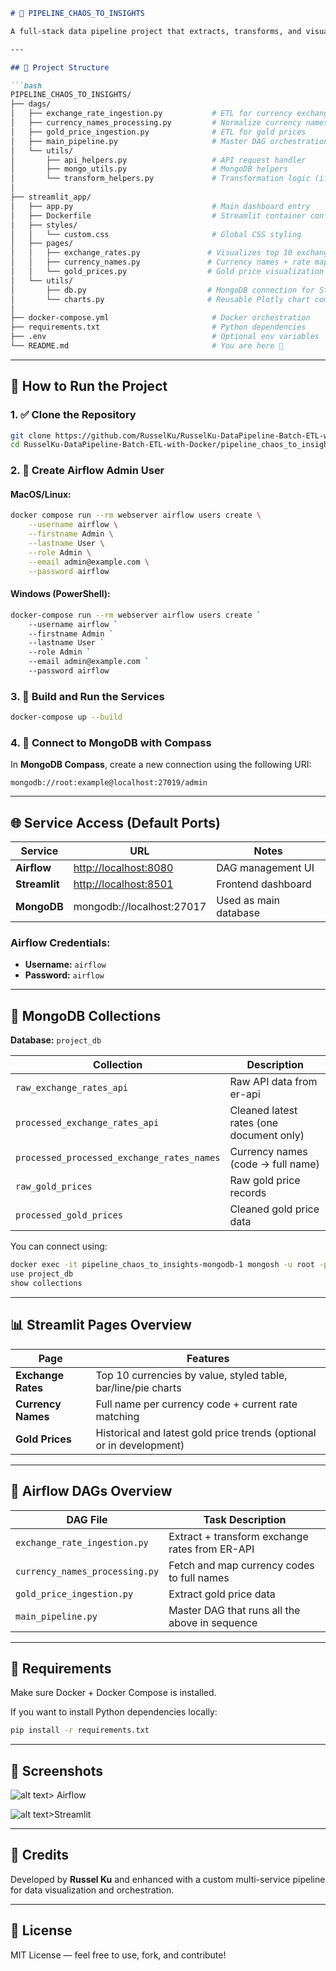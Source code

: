````markdown
# 🧠 PIPELINE_CHAOS_TO_INSIGHTS

A full-stack data pipeline project that extracts, transforms, and visualizes financial data from multiple APIs (e.g., exchange rates, gold prices), using **Airflow**, **MongoDB**, and **Streamlit** — all containerized with **Docker**.

---

## 📁 Project Structure

```bash
PIPELINE_CHAOS_TO_INSIGHTS/
├── dags/
│   ├── exchange_rate_ingestion.py           # ETL for currency exchange rates
│   ├── currency_names_processing.py         # Normalize currency names
│   ├── gold_price_ingestion.py              # ETL for gold prices
│   ├── main_pipeline.py                     # Master DAG orchestration
│   └── utils/
│       ├── api_helpers.py                   # API request handler
│       ├── mongo_utils.py                   # MongoDB helpers
│       └── transform_helpers.py             # Transformation logic (if needed)
│
├── streamlit_app/
│   ├── app.py                               # Main dashboard entry
│   ├── Dockerfile                           # Streamlit container config
│   ├── styles/
│   │   └── custom.css                       # Global CSS styling
│   ├── pages/
│   │   ├── exchange_rates.py               # Visualizes top 10 exchange rates
│   │   ├── currency_names.py               # Currency names + rate mapping
│   │   └── gold_prices.py                  # Gold price visualization
│   └── utils/
│       ├── db.py                           # MongoDB connection for Streamlit
│       └── charts.py                       # Reusable Plotly chart components
│
├── docker-compose.yml                       # Docker orchestration
├── requirements.txt                         # Python dependencies
├── .env                                     # Optional env variables
└── README.md                                # You are here 📄
````

---

## 🚀 How to Run the Project

### 1. ✅ Clone the Repository

```bash
git clone https://github.com/RusselKu/RusselKu-DataPipeline-Batch-ETL-with-Docker.git
cd RusselKu-DataPipeline-Batch-ETL-with-Docker/pipeline_chaos_to_insights/
```

### 2. 👤 Create Airflow Admin User

#### MacOS/Linux:

```bash
docker compose run --rm webserver airflow users create \
    --username airflow \
    --firstname Admin \
    --lastname User \
    --role Admin \
    --email admin@example.com \
    --password airflow
```

#### Windows (PowerShell):

```bash
docker-compose run --rm webserver airflow users create `
    --username airflow `
    --firstname Admin `
    --lastname User `
    --role Admin `
    --email admin@example.com `
    --password airflow
```

### 3. 🧱 Build and Run the Services

```bash
docker-compose up --build
```

### 4. 🧭 Connect to MongoDB with Compass

In **MongoDB Compass**, create a new connection using the following URI:

```text
mongodb://root:example@localhost:27019/admin
```

---

## 🌐 Service Access (Default Ports)

| Service       | URL                                            | Notes                 |
| ------------- | ---------------------------------------------- | --------------------- |
| **Airflow**   | [http://localhost:8080](http://localhost:8080) | DAG management UI     |
| **Streamlit** | [http://localhost:8501](http://localhost:8501) | Frontend dashboard    |
| **MongoDB**   | mongodb://localhost:27017                      | Used as main database |

### Airflow Credentials:

* **Username:** `airflow`
* **Password:** `airflow`

---

## 📂 MongoDB Collections

**Database:** `project_db`

| Collection                                 | Description                              |
| ------------------------------------------ | ---------------------------------------- |
| `raw_exchange_rates_api`                   | Raw API data from er-api                 |
| `processed_exchange_rates_api`             | Cleaned latest rates (one document only) |
| `processed_processed_exchange_rates_names` | Currency names (code → full name)        |
| `raw_gold_prices`                          | Raw gold price records                   |
| `processed_gold_prices`                    | Cleaned gold price data                  |

You can connect using:

```bash
docker exec -it pipeline_chaos_to_insights-mongodb-1 mongosh -u root -p example --authenticationDatabase admin
use project_db
show collections
```

---

## 📊 Streamlit Pages Overview

| Page               | Features                                                             |
| ------------------ | -------------------------------------------------------------------- |
| **Exchange Rates** | Top 10 currencies by value, styled table, bar/line/pie charts        |
| **Currency Names** | Full name per currency code + current rate matching                  |
| **Gold Prices**    | Historical and latest gold price trends (optional or in development) |

---

## 🧪 Airflow DAGs Overview

| DAG File                       | Task Description                               |
| ------------------------------ | ---------------------------------------------- |
| `exchange_rate_ingestion.py`   | Extract + transform exchange rates from ER-API |
| `currency_names_processing.py` | Fetch and map currency codes to full names     |
| `gold_price_ingestion.py`      | Extract gold price data                        |
| `main_pipeline.py`             | Master DAG that runs all the above in sequence |

---

## 📌 Requirements

Make sure Docker + Docker Compose is installed.

If you want to install Python dependencies locally:

```bash
pip install -r requirements.txt
```

---

## 📸 Screenshots

![alt text](image.png)> Airflow 

![alt text](image-1.png)>Streamlit

---

## 🤝 Credits

Developed by **Russel Ku** and enhanced with a custom multi-service pipeline for data visualization and orchestration.

---

## 🧠 License

MIT License — feel free to use, fork, and contribute!

```
